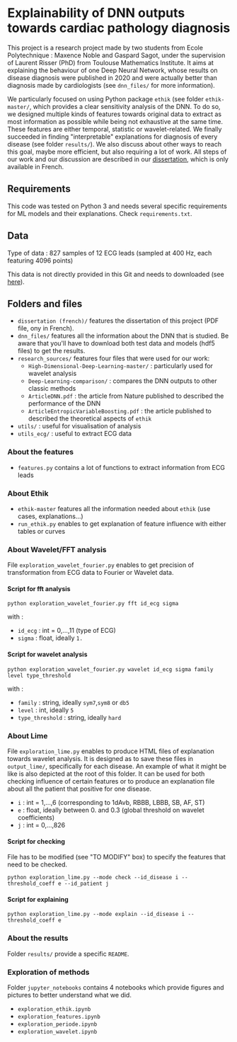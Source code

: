 # Explainability of DNN outputs towards cardiac pathology diagnosis

This project is a research project made by two students from Ecole Polytechnique : Maxence Noble and Gaspard Sagot, under the supervision of Laurent Risser (PhD) from Toulouse Mathematics Institute.
It aims at explaining the behaviour of one Deep Neural Network, whose results on disease diagnosis were published in 2020 and were actually better than diagnosis made by cardiologists (see `dnn_files/` for more information). 

We particularly focused on using Python package `ethik` (see folder `ethik-master/`, which provides a clear sensitivity analysis of the DNN. To do so, we designed multiple kinds of features towards original data to extract as most information as possible while being not exhaustive at the same time.
These features are either temporal, statistic or wavelet-related. We finally succeeded in finding "interpretable" explanations for diagnosis of every disease (see folder `results/`). We also discuss about other ways to reach this goal, maybe more efficient, but also requiring a lot of work.
All steps of our work and our discussion are described in our [dissertation](https://gitlab.com/maxencenoble/ea_recherche/-/blob/master/dissertation%20(french)/dissertation_Noble_Sagot.pdf), which is only available in French.

## Requirements

This code was tested on Python 3 and needs several specific requirements for ML models and their explanations. Check `requirements.txt`.


## Data

Type of data : 827 samples of 12 ECG leads (sampled at 400 Hz, each featuring 4096 points)

This data is not directly provided in this Git and needs to downloaded (see [here](https://gitlab.com/maxencenoble/ea_recherche/-/tree/master/dnn_files/data)).

## Folders and files

- `dissertation (french)/` features the dissertation of this project (PDF file, ony in French).
- `dnn_files/` features all the information about the DNN that is studied. Be aware that you'll have to download both test data and models (hdf5 files) to get the results.
- `research_sources/` features four files that were used for our work:
    - `High-Dimensional-Deep-Learning-master/` : particularly used for wavelet analysis
    - `Deep-Learning-comparison/` : compares the DNN outputs to other classic methods
    - `ArticleDNN.pdf` : the article from Nature published to described the performance of the DNN
    - `ArticleEntropicVariableBoosting.pdf` : the article published to described the theoretical aspects of `ethik`
- `utils/` : useful for visualisation of analysis
- `utils_ecg/` : useful to extract ECG data

### About the features

- `features.py` contains a lot of functions to extract information from ECG leads

### About Ethik

- `ethik-master` features all the information needed about `ethik` (use cases, explanations...)
- `run_ethik.py` enables to get explanation of feature influence with either tables or curves

### About Wavelet/FFT analysis

File `exploration_wavelet_fourier.py` enables to get precision of transformation from ECG data to Fourier or Wavelet data.

#### Script for fft analysis
```
python exploration_wavelet_fourier.py fft id_ecg sigma
```
with :
- `id_ecg` : int = 0,...,11 (type of ECG)
- `sigma` : float, ideally `1.`

#### Script for wavelet analysis
```
python exploration_wavelet_fourier.py wavelet id_ecg sigma family level type_threshold
```

with :
- `family` : string, ideally `sym7`,`sym8` or `db5`
- `level` : int, ideally `5`
- `type_threshold` : string, ideally `hard`

### About Lime

File `exploration_lime.py` enables to produce HTML files of explanation towards wavelet analysis. It is designed as to save these files in `output_lime/`, specifically for each disease. An example of what it might be like is also depicted at the root of this folder.
It can be used for both checking influence of certain features or to produce an explanation file about all the patient that positive for one disease.

- `i` : int = 1,...,6 (corresponding to 1dAvb, RBBB, LBBB, SB, AF, ST)
- `e` : float, ideally between 0. and 0.3 (global threshold on wavelet coefficients)
- `j` : int = 0,...,826

#### Script for checking

File has to be modified (see "TO MODIFY" box) to specify the features that need to be checked. 

```
python exploration_lime.py --mode check --id_disease i --threshold_coeff e --id_patient j
```

#### Script for explaining

```
python exploration_lime.py --mode explain --id_disease i --threshold_coeff e
```

### About the results

Folder `results/` provide a specific `README`.

### Exploration of methods

Folder `jupyter_notebooks` contains 4 notebooks which provide figures and pictures to better understand what we did.
- `exploration_ethik.ipynb`
- `exploration_features.ipynb`
- `exploration_periode.ipynb`
- `exploration_wavelet.ipynb`

